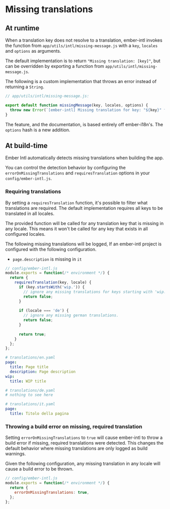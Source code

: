 
# Missing translations

## At runtime

When a translation key does not resolve to a translation, ember-intl invokes the function from `app/utils/intl/missing-message.js` with a `key`, `locales` and `options` as arguments.

The default implementation is to return `"Missing translation: [key]"`, but can be overridden by exporting a function from `app/utils/intl/missing-message.js`.

The following is a custom implementation that throws an error instead of returning a `String`.

```js
// app/utils/intl/missing-message.js:

export default function missingMessage(key, locales, options) {
  throw new Error(`[ember-intl] Missing translation for key: "${key}" for locales: "${locales}"`);
}
```

The feature, and the documentation, is based entirely off ember-i18n's. The `options` hash is a new addition.

## At build-time

Ember Intl automatically detects missing translations when building the app.

You can control the detection behavior by configuring the `errorOnMissingTranslations` and `requiresTranslation` options in your `config/ember-intl.js`.

### Requiring translations

By setting a `requiresTranslation` function, it's possible to filter what translations are required.
The default implementation requires all keys to be translated in all locales.

The provided function will be called for any translation key that is missing in any locale.
This means it won't be called for any key that exists in all configured locales.

The following missing translations will be logged, If an ember-intl project is configured with the following configuration.

* `page.description` is missing in `it`

```js
// config/ember-intl.js
module.exports = function(/* environment */) {
  return {
    requiresTranslation(key, locale) {
      if (key.startsWith('wip.')) {
        // ignore any missing translations for keys starting with 'wip.'.
        return false;
      }
      
      if (locale === 'de') {
        // ignore any missing german translations.
        return false;
      }
      
      return true;
    }
  };
};
```


```yaml
# translations/en.yaml
page:
  title: Page title
  description: Page description
wip:
  title: WIP title

# translations/de.yaml
# nothing to see here

# translations/it.yaml
page:
  title: Titolo della pagina
```

### Throwing a build error on missing, required translation

Setting `errorOnMissingTranslations` to `true` will cause ember-intl to throw a build error if missing, required translations were detected.
This changes the default behavior where missing translations are only logged as build warnings.

Given the following configuration, any missing translation in any locale will cause a build error to be thrown.

```js
// config/ember-intl.js
module.exports = function(/* environment */) {
  return {
    errorOnMissingTranslations: true,
  };
};
```
